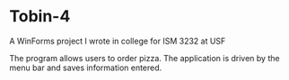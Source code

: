 Tobin-4
=======

A WinForms project I wrote in college for ISM 3232 at USF

The program allows users to order pizza. The application is driven by the menu bar and saves information entered. 
